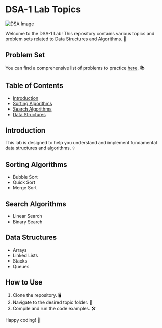# DSA-1 Lab Topics

![DSA Image](https://example.com/dsa-image.png) <!-- Replace with an actual image URL -->

Welcome to the DSA-1 Lab! This repository contains various topics and problem sets related to Data Structures and Algorithms. 🚀

## Problem Set

You can find a comprehensive list of problems to practice [here](https://cses.fi/problemset/list/). 📚

## Table of Contents

- [Introduction](#introduction)
- [Sorting Algorithms](#sorting-algorithms)
- [Search Algorithms](#search-algorithms)
- [Data Structures](#data-structures)

## Introduction

This lab is designed to help you understand and implement fundamental data structures and algorithms. 💡

## Sorting Algorithms

- Bubble Sort
- Quick Sort
- Merge Sort

## Search Algorithms

- Linear Search
- Binary Search

## Data Structures

- Arrays
- Linked Lists
- Stacks
- Queues

## How to Use

1. Clone the repository. 🖥️
2. Navigate to the desired topic folder. 📂
3. Compile and run the code examples. 🛠️

Happy coding! 🎉
